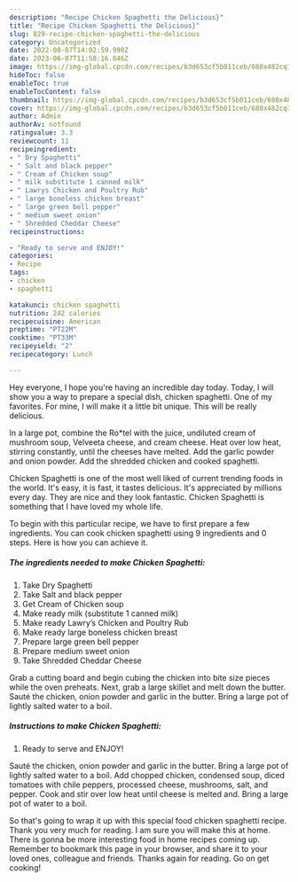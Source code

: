 ```yaml
---
description: "Recipe Chicken Spaghetti the Delicious}"
title: "Recipe Chicken Spaghetti the Delicious}"
slug: 829-recipe-chicken-spaghetti-the-delicious
category: Uncategorized
date: 2022-08-07T14:02:59.990Z
date: 2023-06-07T11:58:16.846Z
image: https://img-global.cpcdn.com/recipes/b3d653cf5b011ceb/680x482cq70/chicken-spaghetti-recipe-main-photo.jpg
hideToc: false
enableToc: true
enableTocContent: false
thumbnail: https://img-global.cpcdn.com/recipes/b3d653cf5b011ceb/680x482cq70/chicken-spaghetti-recipe-main-photo.jpg
cover: https://img-global.cpcdn.com/recipes/b3d653cf5b011ceb/680x482cq70/chicken-spaghetti-recipe-main-photo.jpg
author: Admin
authorAv: notfound
ratingvalue: 3.3
reviewcount: 11
recipeingredient:
- " Dry Spaghetti"
- " Salt and black pepper"
- " Cream of Chicken soup"
- " milk substitute 1 canned milk"
- " Lawrys Chicken and Poultry Rub"
- " large boneless chicken breast"
- " large green bell pepper"
- " medium sweet onion"
- " Shredded Cheddar Cheese"
recipeinstructions:

- "Ready to serve and ENJOY!"
categories:
- Recipe
tags:
- chicken
- spaghetti

katakunci: chicken spaghetti 
nutrition: 242 calories
recipecuisine: American
preptime: "PT22M"
cooktime: "PT33M"
recipeyield: "2"
recipecategory: Lunch

---
```



Hey everyone, I hope you're having an incredible day today. Today, I will show you a way to prepare a special dish, chicken spaghetti. One of my favorites. For mine, I will make it a little bit unique. This will be really delicious.

In a large pot, combine the Ro*tel with the juice, undiluted cream of mushroom soup, Velveeta cheese, and cream cheese. Heat over low heat, stirring constantly, until the cheeses have melted. Add the garlic powder and onion powder. Add the shredded chicken and cooked spaghetti.

Chicken Spaghetti is one of the most well liked of current trending foods in the world. It's easy, it is fast, it tastes delicious. It's appreciated by millions every day. They are nice and they look fantastic. Chicken Spaghetti is something that I have loved my whole life.


To begin with this particular recipe, we have to first prepare a few ingredients. You can cook chicken spaghetti using 9 ingredients and 0 steps. Here is how you can achieve it.

<!--inarticleads1-->

##### The ingredients needed to make Chicken Spaghetti:

1. Take  Dry Spaghetti
1. Take  Salt and black pepper
1. Get  Cream of Chicken soup
1. Make ready  milk (substitute 1 canned milk)
1. Make ready  Lawry’s Chicken and Poultry Rub
1. Make ready  large boneless chicken breast
1. Prepare  large green bell pepper
1. Prepare  medium sweet onion
1. Take  Shredded Cheddar Cheese


Grab a cutting board and begin cubing the chicken into bite size pieces while the oven preheats. Next, grab a large skillet and melt down the butter. Sauté the chicken, onion powder and garlic in the butter. Bring a large pot of lightly salted water to a boil. 

<!--inarticleads2-->

##### Instructions to make Chicken Spaghetti:


1. Ready to serve and ENJOY!

Sauté the chicken, onion powder and garlic in the butter. Bring a large pot of lightly salted water to a boil. Add chopped chicken, condensed soup, diced tomatoes with chile peppers, processed cheese, mushrooms, salt, and pepper. Cook and stir over low heat until cheese is melted and. Bring a large pot of water to a boil. 

So that's going to wrap it up with this special food chicken spaghetti recipe. Thank you very much for reading. I am sure you will make this at home. There is gonna be more interesting food in home recipes coming up. Remember to bookmark this page in your browser, and share it to your loved ones, colleague and friends. Thanks again for reading. Go on get cooking!
